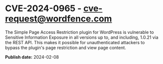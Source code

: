 # CVE-2024-0965 - cve-request@wordfence.com

The Simple Page Access Restriction plugin for WordPress is vulnerable to Sensitive Information Exposure in all versions up to, and including, 1.0.21 via the REST API. This makes it possible for unauthenticated attackers to bypass the plugin's page restriction and view page content.

**Publish date:** 2024-02-08

